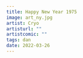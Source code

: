 ```yaml
---
title: Happy New Year 1975
image: art_ny.jpg
artist: Cryo
artisturl: ""
artistcomic: ""
tags: dan
date: 2022-03-26
---
```

